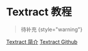 # Textract 教程

<show-structure depth="2"/>

> 待补充
{style="warning"}


<seealso>
<category ref="ref_docs">
    <a href="https://mp.weixin.qq.com/s/VgxEV943SOnYdI6uWE-wYg">Textract 简介</a>
</category>
<category ref="ref_github">
    <a href="https://github.com/deanmalmgren/textract">Textract Github</a>
</category>
<category ref="ref_issues">
</category>
<category ref="ref_hf"></category>
<category ref="ref_ms"></category>
</seealso>